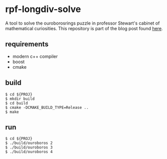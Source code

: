 # rpf-longdiv-solve
A tool to solve the ouroborosrings puzzle in professor Stewart's cabinet of mathematical curiosities. This repository is part of the blog post found [here](https://www.algorithmalley.nl/2021/10/08/ouroboros/).

## requirements

- modern c++ compiler
- boost
- cmake

## build
```
$ cd ${PROJ}
$ mkdir build
$ cd build
$ cmake -DCMAKE_BUILD_TYPE=Release ..
$ make
```

## run
```
$ cd ${PROJ}
$ ./build/ouroboros 2
$ ./build/ouroboros 3
$ ./build/ouroboros 4
```
